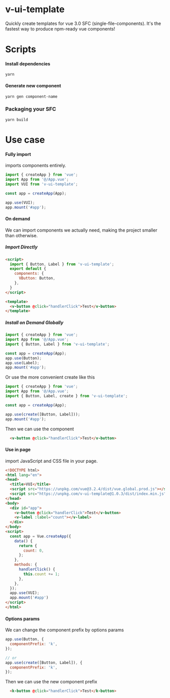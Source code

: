 # v-ui-template

 Quickly create templates for vue 3.0 SFC (single-file-components). It's the fastest way to produce npm-ready vue components!

# Scripts

#### Install dependencies 

```
yarn
```

#### Generate new component

```
yarn gen component-name
```

### Packaging your SFC

```
yarn build
```


# Use case

#### Fully import

imports components entirely.

```js
import { createApp } from 'vue';
import App from '@/App.vue';
import VUI from 'v-ui-template';

const app = createApp(App);

app.use(VUI);
app.mount('#app');
```

#### On demand

We can import components we actually need, making the project smaller than otherwise.

##### Import Directly

```html
<script>
  import { Button, Label } from 'v-ui-template';
  export default {
    components: {
      VButton: Button,
    },
  }
</script>

<template>
  <v-button @click="handlerClick">Test</v-button>
</template>
```

##### Install on Demand Globally 

```js
import { createApp } from 'vue';
import App from '@/App.vue';
import { Button, Label } from 'v-ui-template';

const app = createApp(App);
app.use(Button);
app.use(Label);
app.mount('#app');
```

Or use the more convenient create like this

```js
import { createApp } from 'vue';
import App from '@/App.vue';
import { Button, Label, create } from 'v-ui-template';

const app = createApp(App);

app.use(create([Button, Label]));
app.mount('#app');
```

Then we can use the component

```html
  <v-button @click="handlerClick">Test</v-button>
```
#### Use in page

import JavaScript and CSS file in your page.

```html
<!DOCTYPE html>
<html lang="en">
<head>
  <title>VUI</title>
  <script src="https://unpkg.com/vue@3.2.4/dist/vue.global.prod.js"></script>
  <script src="https://unpkg.com/v-ui-template@1.0.3/dist/index.min.js"></script>
</head>
<body>
  <div id="app">
    <v-button @click="handlerClick">Test</v-button>
    <v-label :label="count"></v-label>
  </div>
</body>
<script>
  const app = Vue.createApp({
    data() {
      return {
        count: 0,
      };
    },
    methods: {
      handlerClick() {
        this.count += 1;
      },
    },
  });
  app.use(VUI);
  app.mount('#app')
</script>
</html>
```

#### Options params

We can change the component prefix by options params

```js
app.use(Button, {
  componentPrefix: 'k',
});

// or
app.use(create([Button, Label]), {
  componentPrefix: 'k',
});
```

Then we can use the new component prefix

```html
  <k-button @click="handlerClick">Test</k-button>
```
